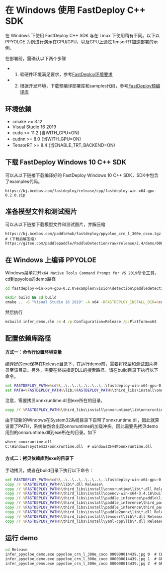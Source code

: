 # 在 Windows 使用 FastDeploy C++ SDK

在 Windows 下使用 FastDeploy C++ SDK 与在 Linux 下使用稍有不同。以下以 PPYOLOE 为例进行演示在CPU/GPU，以及GPU上通过TensorRT加速部署的示例。

在部署前，需确认以下两个步骤

- 1. 软硬件环境满足要求，参考[FastDeploy环境要求](../../../../../docs/the%20software%20and%20hardware%20requirements.md)  
- 2. 根据开发环境，下载预编译部署库和samples代码，参考[FastDeploy预编译库](../../../../../docs/quick_start)

## 环境依赖

- cmake >= 3.12
- Visual Studio 16 2019
- cuda >= 11.2 (当WITH_GPU=ON)
- cudnn >= 8.0 (当WITH_GPU=ON)
- TensorRT >= 8.4 (当ENABLE_TRT_BACKEND=ON)

## 下载 FastDeploy Windows 10 C++ SDK
可以从以下链接下载编译好的 FastDeploy Windows 10 C++ SDK，SDK中包含了examples代码。
```text
https://bj.bcebos.com/fastdeploy/release/cpp/fastdeploy-win-x64-gpu-0.2.0.zip
```
## 准备模型文件和测试图片  
可以从以下链接下载模型文件和测试图片，并解压缩
```text
https://bj.bcebos.com/paddlehub/fastdeploy/ppyoloe_crn_l_300e_coco.tgz # (下载后解压缩)
https://gitee.com/paddlepaddle/PaddleDetection/raw/release/2.4/demo/000000014439.jpg
```

## 在 Windows 上编译 PPYOLOE
Windows菜单打开`x64 Native Tools Command Prompt for VS 2019`命令工具，cd到ppyoloe的demo路径  
```bat  
cd fastdeploy-win-x64-gpu-0.2.0\examples\vision\detection\paddledetection\cpp
```
```bat
mkdir build && cd build
cmake .. -G "Visual Studio 16 2019" -A x64 -DFASTDEPLOY_INSTALL_DIR=%cd%\..\..\..\..\..\..\..\fastdeploy-win-x64-gpu-0.2.0 -DCUDA_DIRECTORY="C:/Program Files/NVIDIA GPU Computing Toolkit/CUDA/v11.2"
```
然后执行
```bat
msbuild infer_demo.sln /m:4 /p:Configuration=Release /p:Platform=x64
```
## 配置依赖库路径
#### 方式一：命令行设置环境变量
编译好的exe保存在Release目录下，在运行demo前，需要将模型和测试图片拷贝至该目录。另外，需要在终端指定DLL的搜索路径。请在build目录下执行以下命令。
```bat
set FASTDEPLOY_PATH=%cd%\..\..\..\..\..\..\..\fastdeploy-win-x64-gpu-0.2.0
set PATH=%FASTDEPLOY_PATH%\lib;%FASTDEPLOY_PATH%\third_libs\install\onnxruntime\lib;%FASTDEPLOY_PATH%\third_libs\install\opencv-win-x64-3.4.16\build\x64\vc15\bin;%FASTDEPLOY_PATH%\third_libs\install\paddle_inference\paddle\lib;%FASTDEPLOY_PATH%\third_libs\install\paddle_inference\third_party\install\mkldnn\lib;%FASTDEPLOY_PATH%\third_libs\install\paddle_inference\third_party\install\mklml\lib;%FASTDEPLOY_PATH%\third_libs\install\paddle2onnx\lib;%FASTDEPLOY_PATH%\third_libs\install\tensorrt\lib;%FASTDEPLOY_PATH%\third_libs\install\yaml-cpp\lib;%PATH%
```
注意，需要拷贝onnxruntime.dll到exe所在的目录。
```bat
copy /Y %FASTDEPLOY_PATH%\third_libs\install\onnxruntime\lib\onnxruntime* Release\
```
由于较新的Windows在System32系统目录下自带了onnxruntime.dll，因此就算设置了PATH，系统依然会出现onnxruntime的加载冲突。因此需要先拷贝demo用到的onnxruntime.dll到exe所在的目录。如下
```bat
where onnxruntime.dll
C:\Windows\System32\onnxruntime.dll  # windows自带的onnxruntime.dll
```
#### 方式二：拷贝依赖库到exe的目录下
手动拷贝，或者在build目录下执行以下命令：
```bat
set FASTDEPLOY_PATH=%cd%\..\..\..\..\..\..\..\fastdeploy-win-x64-gpu-0.2.0
copy /Y %FASTDEPLOY_PATH%\lib\*.dll Release\
copy /Y %FASTDEPLOY_PATH%\third_libs\install\onnxruntime\lib\*.dll Release\
copy /Y %FASTDEPLOY_PATH%\third_libs\install\opencv-win-x64-3.4.16\build\x64\vc15\bin\*.dll Release\
copy /Y %FASTDEPLOY_PATH%\third_libs\install\paddle_inference\paddle\lib\*.dll Release\
copy /Y %FASTDEPLOY_PATH%\third_libs\install\paddle_inference\third_party\install\mkldnn\lib\*.dll Release\
copy /Y %FASTDEPLOY_PATH%\third_libs\install\paddle_inference\third_party\install\mklml\lib\*.dll Release\
copy /Y %FASTDEPLOY_PATH%\third_libs\install\paddle2onnx\lib\*.dll Release\
copy /Y %FASTDEPLOY_PATH%\third_libs\install\tensorrt\lib\*.dll Release\
copy /Y %FASTDEPLOY_PATH%\third_libs\install\yaml-cpp\lib\*.dll Release\
```

## 运行 demo
```bat
cd Release
infer_ppyoloe_demo.exe ppyoloe_crn_l_300e_coco 000000014439.jpg 0  # CPU
infer_ppyoloe_demo.exe ppyoloe_crn_l_300e_coco 000000014439.jpg 1  # GPU
infer_ppyoloe_demo.exe ppyoloe_crn_l_300e_coco 000000014439.jpg 2  # GPU + TensorRT
```
